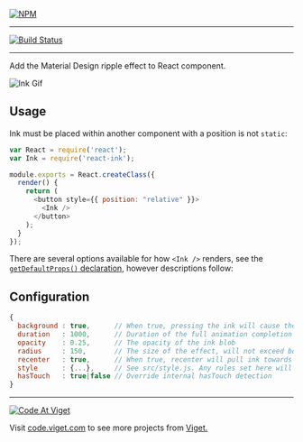 [![NPM](https://nodei.co/npm/react-ink.png?compact=true)](https://npmjs.org/package/react-ink)

---

[![Build Status](https://travis-ci.org/vigetlabs/react-ink.png?branch=master)](https://travis-ci.org/vigetlabs/react-ink)

---

Add the Material Design ripple effect to React component.

![Ink Gif](http://cl.ly/image/1r36102z0M3r/ink.gif)

## Usage

Ink must be placed within another component with a position is not `static`:

```js
var React = require('react');
var Ink = require('react-ink');

module.exports = React.createClass({
  render() {
    return (
      <button style={{ position: "relative" }}>
        <Ink />
      </button>
    );
  }
});
```

There are several options available for how `<Ink />` renders, see the [`getDefaultProps()` declaration](https://github.com/vigetlabs/react-ink/blob/master/src/index.js#L33-L37), however descriptions follow:


## Configuration

```javascript
{
  background : true,      // When true, pressing the ink will cause the background to fill with the current color
  duration   : 1000,      // Duration of the full animation completion
  opacity    : 0.25,      // The opacity of the ink blob
  radius     : 150,       // The size of the effect, will not exceed bounds of containing element
  recenter   : true,      // When true, recenter will pull ink towards the center of the containing element
  style      : {...},     // See src/style.js. Any rules set here will extend these values
  hasTouch   : true|false // Override internal hasTouch detection
}
```


***

<a href="http://code.viget.com">
  <img src="http://code.viget.com/github-banner.png" alt="Code At Viget">
</a>

Visit [code.viget.com](http://code.viget.com) to see more projects from [Viget.](https://viget.com)
